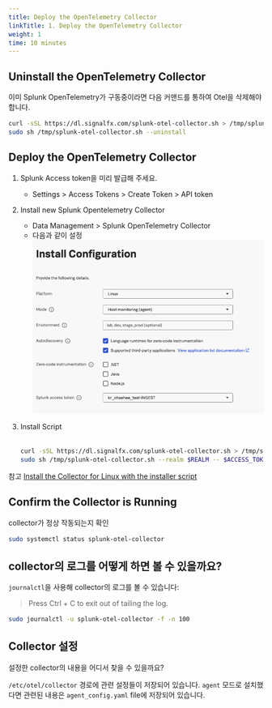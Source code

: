 ```yaml
---
title: Deploy the OpenTelemetry Collector
linkTitle: 1. Deploy the OpenTelemetry Collector
weight: 1
time: 10 minutes
---
```


## Uninstall the OpenTelemetry Collector

이미 Splunk OpenTelemetry가 구동중이라면 다음 커맨드를 통하여 Otel을 삭제해야합니다. 

``` bash
curl -sSL https://dl.signalfx.com/splunk-otel-collector.sh > /tmp/splunk-otel-collector.sh;
sudo sh /tmp/splunk-otel-collector.sh --uninstall
```

## Deploy the OpenTelemetry Collector

1. Splunk Access token을 미리 발급해 주세요. 
    - Settings > Access Tokens > Create Token >  API token
2. Install new Splunk Opentelemetry Collector
    - Data Management > Splunk OpenTelemetry Collector 
    - 다음과 같이 설정
    ![](../../images/1-ninja-kr/1-1-configuration.png)
3. Install Script


    ``` bash

    curl -sSL https://dl.signalfx.com/splunk-otel-collector.sh > /tmp/splunk-otel-collector.sh && \
    sudo sh /tmp/splunk-otel-collector.sh --realm $REALM -- $ACCESS_TOKEN --mode agent --without-instrumentation --discovery
    ```


참고 [Install the Collector for Linux with the installer script](https://docs.splunk.com/observability/en/gdi/opentelemetry/collector-linux/install-linux.html#otel-install-linux)

## Confirm the Collector is Running

collector가 정상 작동되는지 확인

``` bash
sudo systemctl status splunk-otel-collector
```


## collector의 로그를 어떻게 하면 볼 수 있을까요? 
`journalctl`을 사용해 collector의 로그를 볼 수 있습니다:

> Press Ctrl + C to exit out of tailing the log.


``` bash
sudo journalctl -u splunk-otel-collector -f -n 100
```


## Collector 설정

설정한 collector의 내용을 어디서 찾을 수 있을까요? 

`/etc/otel/collector` 경로에 관련 설정들이 저장되어 있습니다. `agent` 모드로 설치했다면 관련된 내용은 `agent_config.yaml` file에 저장되어 있습니다. 

